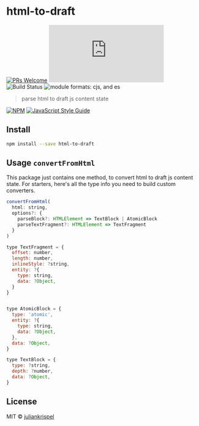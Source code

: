 # html-to-draft



[![PRs Welcome](https://img.shields.io/badge/PRs-welcome-brightgreen.svg?style=flat-square)](http://makeapullrequest.com)
![GitHub code size in bytes](http://img.badgesize.io/https://unpkg.com/html-to-draft/dist/index.js?label=size&style=flat-square)
![Build Status](https://travis-ci.org/juliankrispel/html-to-draft.svg?branch=master)
![module formats: cjs, and es](https://img.shields.io/badge/module%20formats-umd%2C%20cjs%2C%20es-green.svg?style=flat-square)

> parse html to draft js content state

[![NPM](https://img.shields.io/npm/v/html-to-draft.svg)](https://www.npmjs.com/package/html-to-draft) [![JavaScript Style Guide](https://img.shields.io/badge/code_style-standard-brightgreen.svg)](https://standardjs.com)

## Install

```bash
npm install --save html-to-draft
```

## Usage `convertFromHtml`

This package just contains one method, to convert html to draft js content state. For starters, here's all the type info you need to build custom converters.

```js
convertFromHtml(
  html: string,
  options?: {
    parseBlock?: HTMLElement => TextBlock | AtomicBlock
    parseTextFragment?: HTMLElement => TextFragment
  }
)

type TextFragment = {
  offset: number,
  length: number,
  inlineStyle: ?string,
  entity: ?{
    type: string,
    data: ?Object,
  }
}


type AtomicBlock = {
  type: 'atomic',
  entity: ?{
    type: string,
    data: ?Object,
  },
  data: ?Object,
}

type TextBlock = {
  type: ?string,
  depth: ?number,
  data: ?Object,
}
```

## License

MIT © [juliankrispel](https://github.com/juliankrispel)
